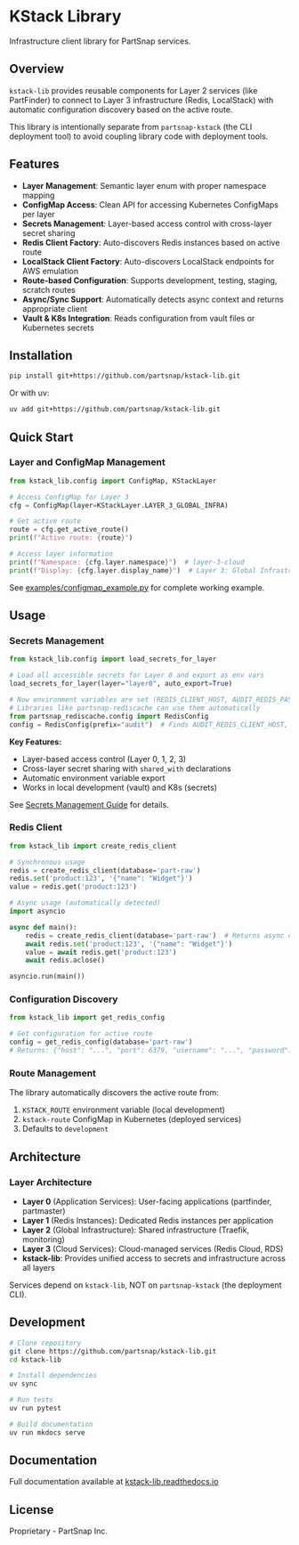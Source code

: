 # KStack Library

Infrastructure client library for PartSnap services.

## Overview

`kstack-lib` provides reusable components for Layer 2 services (like PartFinder) to connect to Layer 3 infrastructure (Redis, LocalStack) with automatic configuration discovery based on the active route.

This library is intentionally separate from `partsnap-kstack` (the CLI deployment tool) to avoid coupling library code with deployment tools.

## Features

- **Layer Management**: Semantic layer enum with proper namespace mapping
- **ConfigMap Access**: Clean API for accessing Kubernetes ConfigMaps per layer
- **Secrets Management**: Layer-based access control with cross-layer secret sharing
- **Redis Client Factory**: Auto-discovers Redis instances based on active route
- **LocalStack Client Factory**: Auto-discovers LocalStack endpoints for AWS emulation
- **Route-based Configuration**: Supports development, testing, staging, scratch routes
- **Async/Sync Support**: Automatically detects async context and returns appropriate client
- **Vault & K8s Integration**: Reads configuration from vault files or Kubernetes secrets

## Installation

```bash
pip install git+https://github.com/partsnap/kstack-lib.git
```

Or with uv:

```bash
uv add git+https://github.com/partsnap/kstack-lib.git
```

## Quick Start

### Layer and ConfigMap Management

```python
from kstack_lib.config import ConfigMap, KStackLayer

# Access ConfigMap for Layer 3
cfg = ConfigMap(layer=KStackLayer.LAYER_3_GLOBAL_INFRA)

# Get active route
route = cfg.get_active_route()
print(f"Active route: {route}")

# Access layer information
print(f"Namespace: {cfg.layer.namespace}")  # layer-3-cloud
print(f"Display: {cfg.layer.display_name}")  # Layer 3: Global Infrastructure
```

See [examples/configmap_example.py](examples/configmap_example.py) for complete working example.

## Usage

### Secrets Management

```python
from kstack_lib.config import load_secrets_for_layer

# Load all accessible secrets for Layer 0 and export as env vars
load_secrets_for_layer(layer="layer0", auto_export=True)

# Now environment variables are set (REDIS_CLIENT_HOST, AUDIT_REDIS_PASSWORD, etc.)
# Libraries like partsnap-rediscache can use them automatically
from partsnap_rediscache.config import RedisConfig
config = RedisConfig(prefix="audit")  # Finds AUDIT_REDIS_CLIENT_HOST, etc.
```

**Key Features:**

- Layer-based access control (Layer 0, 1, 2, 3)
- Cross-layer secret sharing with `shared_with` declarations
- Automatic environment variable export
- Works in local development (vault) and K8s (secrets)

See [Secrets Management Guide](https://kstack-lib.readthedocs.io/guide/secrets-management/) for details.

### Redis Client

```python
from kstack_lib import create_redis_client

# Synchronous usage
redis = create_redis_client(database='part-raw')
redis.set('product:123', '{"name": "Widget"}')
value = redis.get('product:123')

# Async usage (automatically detected)
import asyncio

async def main():
    redis = create_redis_client(database='part-raw')  # Returns async client
    await redis.set('product:123', '{"name": "Widget"}')
    value = await redis.get('product:123')
    await redis.aclose()

asyncio.run(main())
```

### Configuration Discovery

```python
from kstack_lib import get_redis_config

# Get configuration for active route
config = get_redis_config(database='part-raw')
# Returns: {"host": "...", "port": 6379, "username": "...", "password": "..."}
```

### Route Management

The library automatically discovers the active route from:

1. `KSTACK_ROUTE` environment variable (local development)
2. `kstack-route` ConfigMap in Kubernetes (deployed services)
3. Defaults to `development`

## Architecture

### Layer Architecture

- **Layer 0** (Application Services): User-facing applications (partfinder, partmaster)
- **Layer 1** (Redis Instances): Dedicated Redis instances per application
- **Layer 2** (Global Infrastructure): Shared infrastructure (Traefik, monitoring)
- **Layer 3** (Cloud Services): Cloud-managed services (Redis Cloud, RDS)
- **kstack-lib**: Provides unified access to secrets and infrastructure across all layers

Services depend on `kstack-lib`, NOT on `partsnap-kstack` (the deployment CLI).

## Development

```bash
# Clone repository
git clone https://github.com/partsnap/kstack-lib.git
cd kstack-lib

# Install dependencies
uv sync

# Run tests
uv run pytest

# Build documentation
uv run mkdocs serve
```

## Documentation

Full documentation available at [kstack-lib.readthedocs.io](https://kstack-lib.readthedocs.io/)

## License

Proprietary - PartSnap Inc.
